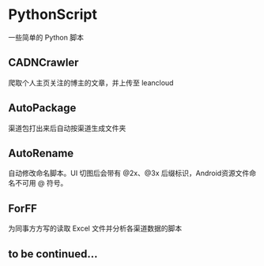 # PythonScript

一些简单的 Python 脚本

## CADNCrawler

爬取个人主页关注的博主的文章，并上传至 leancloud

## AutoPackage

渠道包打出来后自动按渠道生成文件夹

## AutoRename

自动修改命名脚本。UI 切图后会带有 @2x、@3x 后缀标识，Android资源文件命名不可用 @ 符号。

## ForFF

为同事方方写的读取 Excel 文件并分析各渠道数据的脚本

## to be continued...


